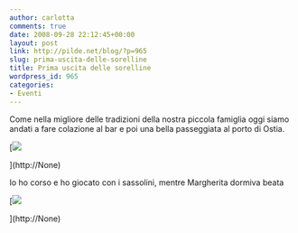 ```yaml
---
author: carlotta
comments: true
date: 2008-09-28 22:12:45+00:00
layout: post
link: http://pilde.net/blog/?p=965
slug: prima-uscita-delle-sorelline
title: Prima uscita delle sorelline
wordpress_id: 965
categories:
- Eventi
---
```


Come nella migliore delle tradizioni della nostra piccola famiglia oggi siamo andati a fare colazione al bar e poi una bella passeggiata al porto di Ostia.

[![](http://pilde.net/blog/wp-content/uploads/2008/09/porto.jpg)


](http://None)




Io ho corso e ho giocato con i sassolini, mentre Margherita dormiva beata

[![](http://pilde.net/blog/wp-content/uploads/2008/09/marghe2.jpg)


](http://None)



